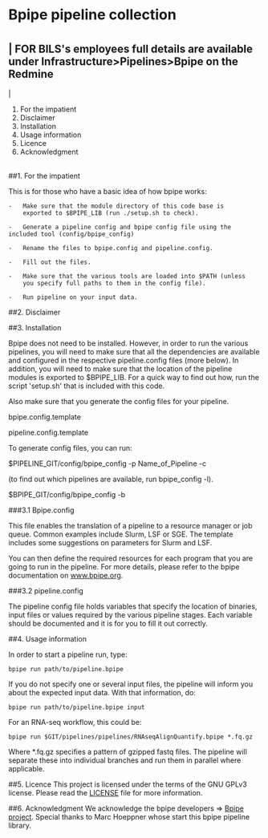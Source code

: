 #		Bpipe pipeline collection
#		########################


| FOR BILS's employees full details are available under Infrastructure>Pipelines>Bpipe on the Redmine
-----------------------------------------------------------------------------------------------------
|

1. For the impatient
2. Disclaimer
3. Installation
4. Usage information
5. Licence
6. Acknowledgment

</br>
##1. For the impatient

This is for those who have a basic idea of how bpipe works:

    -   Make sure that the module directory of this code base is
        exported to $BPIPE_LIB (run ./setup.sh to check).

    -   Generate a pipeline config and bpipe config file using the
	included tool (config/bpipe_config)

    -   Rename the files to bpipe.config and pipeline.config.

    -   Fill out the files.

    -   Make sure that the various tools are loaded into $PATH (unless
        you specify full paths to them in the config file).

    -   Run pipeline on your input data.

##2. Disclaimer

##3. Installation

Bpipe does not need to be installed.  However, in order to run the
various pipelines, you will need to make sure that all the dependencies
are available and configured in the respective pipeline.config files
(more below).  In addition, you will need to make sure that the location
of the pipeline modules is exported to $BPIPE_LIB.  For a quick way to
find out how, run the script 'setup.sh' that is included with this code.

Also make sure that you generate the config files for your pipeline. 

bpipe.config.template

pipeline.config.template

To generate config files, you can run:

$PIPELINE_GIT/config/bpipe_config -p Name_of_Pipeline -c

(to find out which pipelines are available, run bpipe_config -l).

$BPIPE_GIT/config/bpipe_config -b

###3.1 Bpipe.config

This file enables the translation of a pipeline to a resource manager
or job queue.  Common examples include Slurm, LSF or SGE.  The template
includes some suggestions on parameters for Slurm and LSF.

You can then define the required resources for each program that you are
going to run in the pipeline.  For more details, please refer to the
bpipe documentation on www.bpipe.org.

###3.2 pipeline.config

The pipeline config file holds variables that specify the location of
binaries, input files or values required by the various pipeline stages.
Each variable should be documented and it is for you to fill it out
correctly.

##4. Usage information

In order to start a pipeline run, type:

    bpipe run path/to/pipeline.bpipe

If you do not specify one or several input files, the pipeline will
inform you about the expected input data.  With that information, do:

    bpipe run path/to/pipeline.bpipe input

For an RNA-seq workflow, this could be:

    bpipe run $GIT/pipelines/pipelines/RNAseqAlignQuantify.bpipe *.fq.gz

Where *.fq.gz specifies a pattern of gzipped fastq files.  The pipeline
will separate these into individual branches and run them in parallel
where applicable.

##5. Licence
This project is licensed under the terms of the GNU GPLv3 license. Please read the [LICENSE](LICENSE) file for more information.

##6. Acknowledgment
We acknowledge the bpipe developers => [Bpipe project](https://github.com/ssadedin/bpipe).
Special thanks to Marc Hoeppner whose start this bpipe pipeline library.
